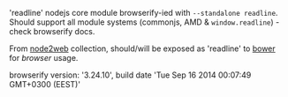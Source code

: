 'readline' nodejs core module browserify-ied with `--standalone readline`. Should support all module systems (commonjs, AMD & `window.readline`) - check browserify docs.

From [node2web](http://github.com/anodynos/node2web) collection,
should/will be exposed as 'readline' to [bower](http://bower.io) for *browser* usage.

browserify version: '3.24.10', build date 'Tue Sep 16 2014 00:07:49 GMT+0300 (EEST)'